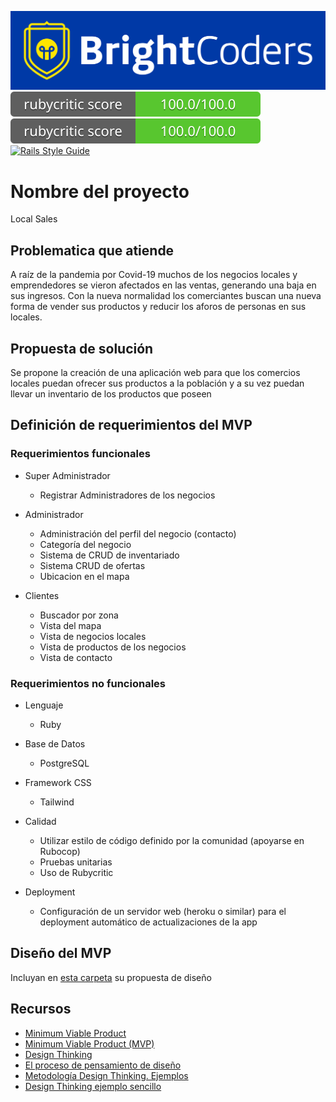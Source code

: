 ![BrightCoders Logo](img/logo-bc.png)
![rubycritic-badge](local_sales/badges/app/rubycritic_badge_score.svg)
![rubycritic-badge](local_sales/badges/spec/rubycritic_badge_score.svg)
[![Rails Style Guide](https://img.shields.io/badge/code_style-rubocop-brightgreen.svg)](https://github.com/rubocop/rubocop-rails)

# Nombre del proyecto
Local Sales

## Problematica que atiende
A raíz de la pandemia por Covid-19 muchos de los negocios locales y emprendedores se vieron afectados en las ventas, generando una baja en sus ingresos. 
Con la nueva normalidad los comerciantes buscan una nueva forma de vender sus productos y reducir los aforos de personas en sus locales.

## Propuesta de solución
Se propone la creación de una aplicación web para que los comercios locales puedan ofrecer sus productos a la población y a su vez puedan llevar un inventario de los productos que poseen

## Definición de requerimientos del MVP

### Requerimientos funcionales
- Super Administrador
  - Registrar Administradores de los negocios
    
- Administrador
  - Administración del perfil del negocio (contacto)
  - Categoría del negocio
  - Sistema de  CRUD de inventariado
  - Sistema CRUD de ofertas
  - Ubicacion en el mapa

- Clientes
  - Buscador por zona
  - Vista del mapa
  - Vista de negocios locales
  - Vista de productos de los negocios
  - Vista de contacto

### Requerimientos no funcionales
- Lenguaje
  - Ruby

- Base de Datos
  - PostgreSQL

- Framework CSS
  - Tailwind

- Calidad
  - Utilizar estilo de código definido por la comunidad (apoyarse en Rubocop)
  - Pruebas unitarias
  - Uso de Rubycritic
    
- Deployment
  - Configuración de un servidor web (heroku o similar) para el deployment automático de actualizaciones  de la app

## Diseño del MVP

Incluyan en [esta carpeta](/design) su propuesta de diseño

## Recursos

- [Minimum Viable Product](https://www.agilealliance.org/glossary/mvp/#q=~(infinite~false~filters~(tags~(~'mvp))~searchTerm~'~sort~false~sortDirection~'asc~page~1))
- [Minimum Viable Product (MVP)](https://www.productplan.com/glossary/minimum-viable-product/)
- [Design Thinking](https://www.interaction-design.org/literature/topics/design-thinking)
- [El proceso de pensamiento de diseño](https://www.youtube.com/watch?v=_r0VX-aU_T8)
- [Metodología Design Thinking. Ejemplos](https://www.youtube.com/watch?v=_ul3wfKss58) 
- [Design Thinking ejemplo sencillo](https://www.youtube.com/watch?v=_H33tA2-j0s)

